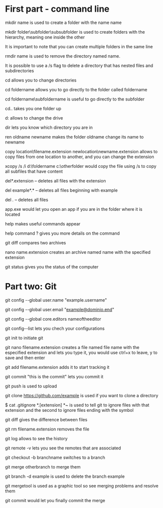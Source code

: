 # First part - command line

 mkdir name is used to create a folder with the name name
 
 mkdir folder\subfolder\subsubfolder is used to create folders with the hierarchy, meaning one inside the other
 
 It is important to note that you can create multiple folders in the same line
 
 rmdir name is used to remove the directory named name. 
 
 It is possible to use a /s flag to delete a directory that has nested files and subdirectories
 
 cd allows you to change directories

 cd foldername allows you to go directly to the folder called foldername

 cd foldername\subfoldername is useful to go directly to the subfolder

 cd.. takes you one folder up

 d: allows to change the drive

 dir lets you know which directory you are in

 ren oldname newname makes the folder oldname change its name to newname

 copy location\filename.extension newlocation\newname.extension allows to copy files from one location to another, and you can change the extension

 xcopy /s /i d:\foldername c:\otherfolder would copy the file using /s to copy all subfiles that have content

 del*.extension – deletes all files with the extension

 del example*.* – deletes all files beginning with example 

 del *.* – deletes all files

 app.exe would let you open an app if you are in the folder where it is located

 help makes useful commands appear

 help command \? gives you more details on the command 

 git diff compares two archives

 nano name.extension creates an archive named name with the specified extension

 git status gives you the status of the computer

 
# Part two: Git

 git config --global user.name "example.username"

 git config --global user.email "example@dominio.end"

 git config --global core.editors nameoftheeditor

 git config--list lets you chech your configurations

 git init to initiate git

 git nano filename.extension creates a file named file name with the especified extension and lets you type it,
 you would use ctrl+x to leave, y to save and then enter

 git add filename.extension adds it to start tracking it

 git commit "this is the commit" lets you commit it

 git push is used to upload 

 git clone https://github.com/example is used if you want to clone a directory

 $ cat .gitignore *.[extension] *~ is used to tell git to ignore files with that extension and the second to ignore files ending with the symbol

 git diff gives the difference between files

 git rm filename.extension removes the file 

 git log allows to see the history

 git remote -v lets you see the remotes that are associated

 git checkout -b branchname switches to a branch
 
 git merge otherbranch to merge them

 git branch -d example is used to delete the branch example

 git mergetool is used as a graphic tool so see merging problems and resolve them

 git commit would let you finally commit the merge

 
